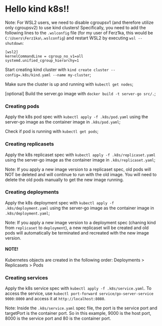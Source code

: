 # Hello kind k8s!!

Note: For WSL2 users, we need to disable cgroupsv1 (and therefore utilize only cgroupsv2) to use kind clusters! Specifically, you need to add the following lines to the `.wslconfig` file (for my user of Ferz1ka, this would be `C:\Users\Ferz1ka\.wslconfig`) and restart WSL2 by executing `wsl --shutdown`: 

```
[wsl2]
kernelCommandLine = cgroup_no_v1=all systemd.unified_cgroup_hierarchy=1
```

Start creating kind cluster with `kind create cluster --config=.k8s/kind.yaml --name my-cluster`;

Make sure the cluster is up and running with `kubectl get nodes`;

[optional] Build the server.go image with `docker build -t server-go src/.`;

### Creating pods

Apply the k8s pod spec with `kubectl apply -f .k8s/pod.yaml` using the server-go image as the container image in `.k8s/pod.yaml`;

Check if pod is running with `kubectl get pods`;

### Creating replicasets

Apply the k8s replicaset spec with `kubectl apply -f .k8s/replicaset.yaml` using the server-go image as the container image in `.k8s/replicaset.yaml`;

Note: If you apply a new image version to a replicaset spec, old pods will NOT be deleted and will continue to run with the old image. You will need to delete the old pods manually to get the new image running.

### Creating deployments

Apply the k8s deployment spec with `kubectl apply -f .k8s/deployment.yaml` using the server-go image as the container image in `.k8s/deployment.yaml`;

Note: If you apply a new image version to a deployment spec (chaning kind from `replicaset` to `deployment`), a new replicaset will be created and old pods will automatically be terminated and recreated with the new image version.

#### NOTE! 

Kubernetes objects are created in the following order: Deployments > Replicasets > Pods

### Creating services

Apply the k8s service spec with `kubectl apply -f .k8s/service.yaml`. To access the service, use `kubectl port-forward service/go-server-service 9000:8000` and access it at `http://localhost:8080`.

Note: Inside the `.k8s/service.yaml` spec file, the port is the service port and targetPort is the container port. So in this example, 9000 is the host port, 8000 is the service port and 80 is the container port.